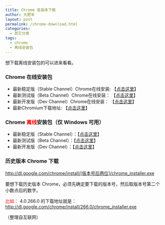```yaml
---
title: Chrome 各版本下载
author: 大肥羊
layout: post
permalink: /chrome-download.html
categories:
  - 其它分类
tags:
  - chrome
  - 离线安装包
---
```

想下载离线安装包的可以进来看看。  


### Chrome 在线安装包

  * 最新稳定版（Stable Channel）Chrome在线安装: 【<a rel="external nofollow" href="http://www.google.com/chrome/eula.html?hl=zh-CN" target="_blank">点击这里</a>】
  * 最新测试版（Beta Channel）Chrome在线安装： 【<a href="http://www.google.com/chrome/eula.html?hl=zh-CN&#038;extra=betachannel" target="_blank">点击这里</a>】
  * 最新开发版（Dev Channel）Chrome在线安装： 【<a href="http://www.google.com/chrome/eula.html?hl=zh-CN&#038;extra=devchannel" target="_blank">点击这里</a>】
  * 最新Chromium下载地址: 【<a href="http://commondatastorage.googleapis.com/chromium-browser-snapshots/index.html?path=Win/&#038;sort=desc" target="_blank">点击这里</a>】

### Chrome <span style="color: #ff0000;">离线</span>安装包（仅 Windows 可用）

  * 最新稳定版（Stable Channel）：【<a href="http://www.google.com/chrome/eula.html?hl=zh-CN&#038;standalone=1" target="_blank">点击这里</a>】
  * 最新测试版（Beta Channel）：【<a href="http://www.google.com/chrome/eula.html?hl=zh-CN&#038;standalone=1&#038;extra=betachannel" target="_blank">点击这里</a>】
  * 最新开发版（Dev Channel）：【<a href="http://www.google.com/chrome/eula.html?hl=zh-CN&#038;standalone=1&#038;extra=devchannel" target="_blank">点击这里</a>】

### 历史版本 Chrome 下载

http://dl.google.com/chrome/install/[版本号后两位]/chrome_installer.exe

要想下载历史版本 Chrome，必须先确定要下载的版本号，然后取版本号第二个小数点后的数字。

<span style="color: #ff0000;">比如：</span> 4.0.266.0 的下载地址就是： http://dl.google.com/chrome/install/266.0/chrome_installer.exe

（整理自互联网）